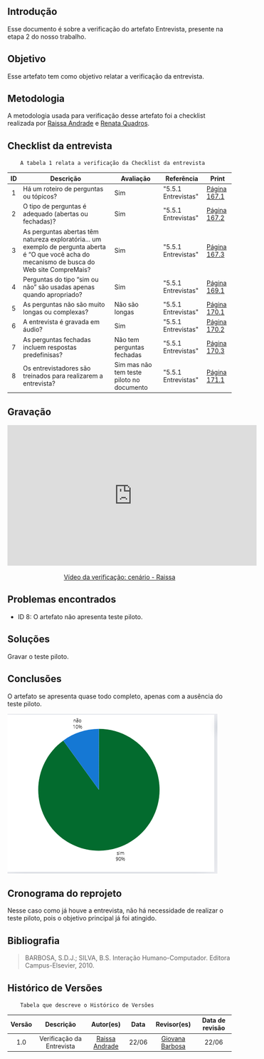 ## Introdução 
Esse documento é sobre a verificação do artefato Entrevista, presente na etapa 2 do nosso trabalho.

## Objetivo 
Esse artefato tem como objetivo relatar a verificação da entrevista.

## Metodologia 
A metodologia usada para verificação desse artefato foi a checklist realizada por [Raissa Andrade](https://github.com/RaissaAndradeS) e [Renata Quadros](https://github.com/Renatinha28).

## Checklist da entrevista 

        A tabela 1 relata a verificação da Checklist da entrevista 
| ID | Descrição | Avaliação | Referência | Print |
| :----: | --------- | ---------- | ----------- | ------- |
| 1 | Há um roteiro de perguntas ou tópicos? |Sim | "5.5.1 Entrevistas" | [Página 167.1](../../../assets/verificacao/verificação%20nosso%20grupo/etapa2/Pagina167.1.png) |
| 2 | O tipo de perguntas é adequado (abertas ou fechadas)? | Sim | "5.5.1 Entrevistas" | [Página 167.2](../../../assets/verificacao/verificação%20nosso%20grupo/etapa2/Pagina167.2.png) |
| 3 | As perguntas abertas têm natureza exploratória... um exemplo de pergunta aberta é “O que você acha do mecanismo de busca do Web site CompreMais? | Sim| "5.5.1 Entrevistas" | [Página 167.3](../../../assets/verificacao/verificação%20nosso%20grupo/etapa2/Pagina167.3.png) |
| 4 | Perguntas do tipo “sim ou não” são usadas apenas quando apropriado? |Sim | "5.5.1 Entrevistas" | [Página 169.1](../../../assets/verificacao/verificação%20nosso%20grupo/etapa2/Pagina169.1.png) |
| 5 | As perguntas não são muito longas ou complexas? | Não são longas | "5.5.1 Entrevistas" | [Página 170.1](../../../assets/verificacao/verificação%20nosso%20grupo/etapa2/Pagina170.1.png) |
| 6 | A entrevista é gravada em áudio? | Sim | "5.5.1 Entrevistas" | [Página 170.2](../../../assets/verificacao/verificação%20nosso%20grupo/etapa2/170.2.png) |
| 7 | As perguntas fechadas incluem respostas predefinisas?| Não tem perguntas fechadas| "5.5.1 Entrevistas" | [Página 170.3](../../../assets/verificacao/verificação%20nosso%20grupo/etapa2/Pagina170.3.png) |
| 8 | Os entrevistadores são treinados para realizarem a entrevista? | Sim mas não tem teste piloto no documento| "5.5.1 Entrevistas" | [Página 171.1](../../../assets/verificacao/verificação%20nosso%20grupo/etapa2/Pagina171.1.png) |

## Gravação 

<p style="text-align: center">
    <iframe width="560" height="315" src="https://www.youtube.com/embed/4ds7kePDTng" title="YouTube video player" frameborder="0" allow="accelerometer; autoplay; clipboard-write; encrypted-media; gyroscope; picture-in-picture; web-share" referrerpolicy="strict-origin-when-cross-origin" allowfullscreen></iframe>
</p>
<p style="text-align: center">
    <a href="https://www.youtube.com/watch?v=4ds7kePDTng" target="_blank">Vídeo da verificação: cenário - Raissa</a>
</p>

## Problemas encontrados

- ID 8: O artefato não apresenta teste piloto.

## Soluções 

Gravar o teste piloto.

## Conclusões 

O artefato se apresenta quase todo completo, apenas com a ausência do teste piloto.

![Gráfico da Entrevista](../../../assets/verificacao/verificação%20nosso%20grupo/etapa2/aspectoetico.png)


## Cronograma do reprojeto 

Nesse caso como já houve a entrevista, não há necessidade de realizar o teste piloto, pois o objetivo principal já foi atingido.

## Bibliografia 

> BARBOSA, S.D.J.; SILVA, B.S. Interação Humano-Computador. Editora Campus-Elsevier, 2010.

## Histórico de Versões

        Tabela que descreve o Histórico de Versões
|     Versão       |     Descrição      |      Autor(es)      | Data           |  Revisor(es)          |Data de revisão|
| :----------------------------------------------------------: | :-------------------------------: | :-------------------------------------------------: | :-------------------------------: |  :-------------------------------: | :-------------------------------: |
| 1.0 |  Verificação da Entrevista | [Raissa Andrade](https://github.com/RaissaAndradeS)   | 22/06 |  [Giovana Barbosa](https://github.com/gio221) | 22/06 